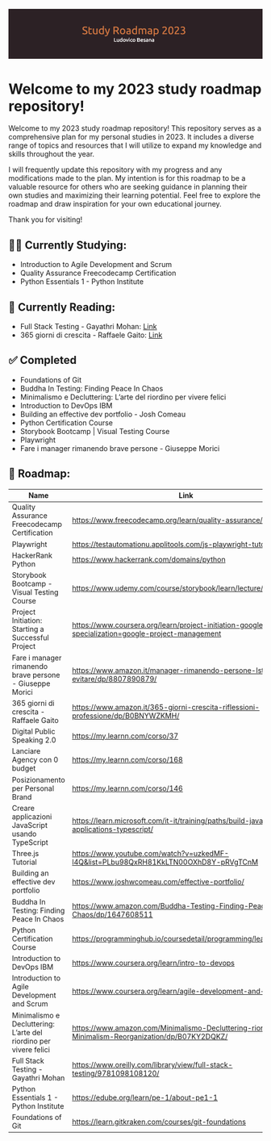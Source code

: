 ![github-header-image](github-header-image.png)

# Welcome to my 2023 study roadmap repository!

Welcome to my 2023 study roadmap repository! This repository serves as a comprehensive plan for my personal studies in 2023. It includes a diverse range of topics and resources that I will utilize to expand my knowledge and skills throughout the year.

I will frequently update this repository with my progress and any modifications made to the plan. My intention is for this roadmap to be a valuable resource for others who are seeking guidance in planning their own studies and maximizing their learning potential. Feel free to explore the roadmap and draw inspiration for your own educational journey.

Thank you for visiting!

## 👨‍🎓 Currently Studying:

- Introduction to Agile Development and Scrum
- Quality Assurance Freecodecamp Certification
- Python Essentials 1 - Python Institute

## 📖 Currently Reading:
- Full Stack Testing - Gayathri Mohan: [Link](https://www.oreilly.com/library/view/full-stack-testing/9781098108120/)
- 365 giorni di crescita - Raffaele Gaito: [Link](https://www.amazon.it/365-giorni-crescita-riflessioni-professione/dp/B0BNYWZKMH/)

## ✅ Completed 
- Foundations of Git
- Buddha In Testing: Finding Peace In Chaos
- Minimalismo e Decluttering: L’arte del riordino per vivere felici
- Introduction to DevOps IBM
- Building an effective dev portfolio - Josh Comeau
- Python Certification Course
- Storybook Bootcamp | Visual Testing Course
- Playwright
- Fare i manager rimanendo brave persone - Giuseppe Morici

## 📍 Roadmap:

|  Name 	| Link | Category  	|
|---	|---	|---	|
| Quality Assurance Freecodecamp Certification  	|  https://www.freecodecamp.org/learn/quality-assurance/ 	|  QA 	|
|  Playwright 	|  https://testautomationu.applitools.com/js-playwright-tutorial/ 	|  QA 	|
| HackerRank Python  	| https://www.hackerrank.com/domains/python  	|  DEV  	|
| Storybook Bootcamp - Visual Testing Course  	| https://www.udemy.com/course/storybook/learn/lecture/22572162  	|  DEV  	|
| Project Initiation: Starting a Successful Project  	|  https://www.coursera.org/learn/project-initiation-google?specialization=google-project-management 	|  MANAGEMENT 	|
| Fare i manager rimanendo brave persone - Giuseppe Morici  	|  https://www.amazon.it/manager-rimanendo-persone-Istruzioni-evitare/dp/8807890879/ 	| BOOK  	|
| 365 giorni di crescita - Raffaele Gaito  	|  https://www.amazon.it/365-giorni-crescita-riflessioni-professione/dp/B0BNYWZKMH/ 	|  BOOK 	|
|  Digital Public Speaking 2.0 	|  https://my.learnn.com/corso/37 	|  MARKETING 	|
|  Lanciare Agency con 0 budget 	|  https://my.learnn.com/corso/168 	|  MARKETING 	|
|  Posizionamento per Personal Brand 	|  https://my.learnn.com/corso/146 	|  MARKETING 	|
| Creare applicazioni JavaScript usando TypeScript  	| https://learn.microsoft.com/it-it/training/paths/build-javascript-applications-typescript/  	|  DEV  	|
| Three.js Tutorial  	| https://www.youtube.com/watch?v=uzkedMF-l4Q&list=PLbu98QxRH81KkLTN00OXhD8Y-pRVgTCnM 	|  DEV  	|
| Building an effective dev portfolio  	|  https://www.joshwcomeau.com/effective-portfolio/	|  BOOK 	|
| Buddha In Testing: Finding Peace In Chaos  	|  https://www.amazon.com/Buddha-Testing-Finding-Peace-Chaos/dp/1647608511	|  BOOK 	|
| Python Certification Course 	|  https://programminghub.io/coursedetail/programming/learn/Python/ | DEV | 
| Introduction to DevOps IBM 	|  https://www.coursera.org/learn/intro-to-devops | DEV | 
| Introduction to Agile Development and Scrum | https://www.coursera.org/learn/agile-development-and-scrum | DEV | 
| Minimalismo e Decluttering: L’arte del riordino per vivere felici  	|  https://www.amazon.com/Minimalismo-Decluttering-riordino-Minimalism-Reorganization/dp/B07KY2DQKZ/ |  BOOK 	|
| Full Stack Testing - Gayathri Mohan  	|  https://www.oreilly.com/library/view/full-stack-testing/9781098108120/ |  BOOK 	|
| Python Essentials 1 - Python Institute | https://edube.org/learn/pe-1/about-pe1-1 | DEV | 
|  Foundations of Git 	|  https://learn.gitkraken.com/courses/git-foundations 	|  DEV 	|


